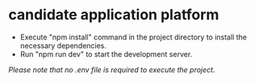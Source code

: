 # candidate application platform

- Execute "npm install" command in the project directory to install the necessary dependencies.
- Run "npm run dev" to start the development server.

_Please note that no .env file is required to execute the project._
